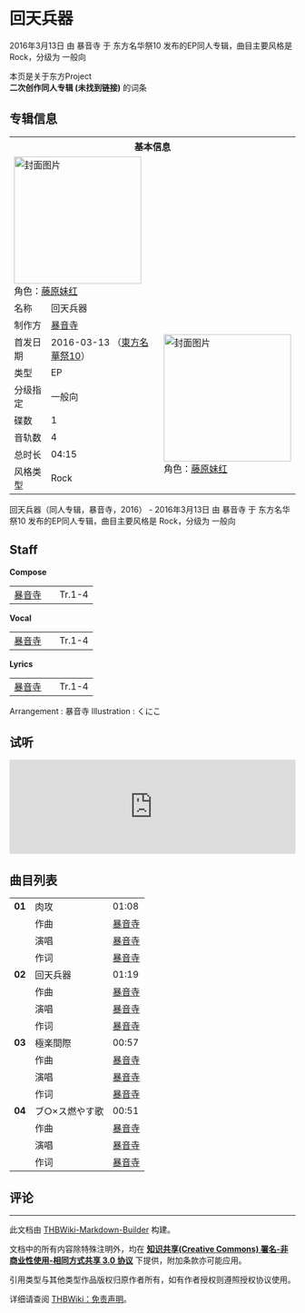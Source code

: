 # 回天兵器

<!-- source html: G:\repos\THBWiki-Markdown-Builder\THBWikiMarkdown\Temp\main\1\15\ns0%3A%E5%9B%9E%E5%A4%A9%E5%85%B5%E5%99%A8.html -->

2016年3月13日 由 暴音寺 于 东方名华祭10 发布的EP同人专辑，曲目主要风格是 Rock，分级为 一般向

本页是关于东方Project  
 **二次创作同人专辑 (未找到链接)** 的词条

## 专辑信息

<table><tbody><tr><th colspan="3">基本信息</th></tr><tr><td class="cover-artwork-mobile" colspan="2"><a href="./文件-回天兵器封面.jpg.md" class="image" title="封面图片"><img alt="封面图片" src="https://upload.thwiki.cc/thumb/2/2e/%E5%9B%9E%E5%A4%A9%E5%85%B5%E5%99%A8%E5%B0%81%E9%9D%A2.jpg/224px-%E5%9B%9E%E5%A4%A9%E5%85%B5%E5%99%A8%E5%B0%81%E9%9D%A2.jpg" decoding="async" loading="lazy" width="224" height="224" srcset="https://upload.thwiki.cc/thumb/2/2e/%E5%9B%9E%E5%A4%A9%E5%85%B5%E5%99%A8%E5%B0%81%E9%9D%A2.jpg/336px-%E5%9B%9E%E5%A4%A9%E5%85%B5%E5%99%A8%E5%B0%81%E9%9D%A2.jpg 1.5x, https://upload.thwiki.cc/thumb/2/2e/%E5%9B%9E%E5%A4%A9%E5%85%B5%E5%99%A8%E5%B0%81%E9%9D%A2.jpg/448px-%E5%9B%9E%E5%A4%A9%E5%85%B5%E5%99%A8%E5%B0%81%E9%9D%A2.jpg 2x" data-file-width="500" data-file-height="500"></a><div class="cover-char">角色：<a href="./藤原妹红.md" title="藤原妹红">藤原妹红</a></div></td>
</tr><tr><td class="label">名称</td><td colspan="2"> 回天兵器 </td></tr><tr><td class="label">制作方</td><td><a href="./暴音寺.md" title="暴音寺">暴音寺</a></td><td class="cover-artwork" rowspan="8" style="min-width:224px;"><a href="./文件-回天兵器封面.jpg.md" class="image" title="封面图片"><img alt="封面图片" src="https://upload.thwiki.cc/thumb/2/2e/%E5%9B%9E%E5%A4%A9%E5%85%B5%E5%99%A8%E5%B0%81%E9%9D%A2.jpg/224px-%E5%9B%9E%E5%A4%A9%E5%85%B5%E5%99%A8%E5%B0%81%E9%9D%A2.jpg" decoding="async" loading="lazy" width="224" height="224" srcset="https://upload.thwiki.cc/thumb/2/2e/%E5%9B%9E%E5%A4%A9%E5%85%B5%E5%99%A8%E5%B0%81%E9%9D%A2.jpg/336px-%E5%9B%9E%E5%A4%A9%E5%85%B5%E5%99%A8%E5%B0%81%E9%9D%A2.jpg 1.5x, https://upload.thwiki.cc/thumb/2/2e/%E5%9B%9E%E5%A4%A9%E5%85%B5%E5%99%A8%E5%B0%81%E9%9D%A2.jpg/448px-%E5%9B%9E%E5%A4%A9%E5%85%B5%E5%99%A8%E5%B0%81%E9%9D%A2.jpg 2x" data-file-width="500" data-file-height="500"></a><div class="cover-char">角色：<a href="./藤原妹红.md" title="藤原妹红">藤原妹红</a></div></td>
</tr><tr><td class="label">首发日期</td><td>2016-03-13&#160;（<a href="/展会作品列表?e=%E4%B8%9C%E6%96%B9%E5%90%8D%E5%8D%8E%E7%A5%AD%2310">東方名華祭10</a>）</td></tr><tr><td class="label">类型</td><td>EP</td></tr><tr><td class="label">分级指定</td><td>一般向</td></tr><tr><td class="label">碟数</td><td>1</td></tr><tr><td class="label">音轨数</td><td>4</td></tr><tr><td class="label">总时长</td><td>04:15</td></tr><tr><td class="label">风格类型</td><td>Rock</td></tr></tbody></table>

回天兵器（同人专辑，暴音寺，2016） - 2016年3月13日 由 暴音寺 于 东方名华祭10 发布的EP同人专辑，曲目主要风格是 Rock，分级为 一般向

## Staff
  
 **Compose**   

<table><tbody><tr><td><a href="./暴音寺.md" title="暴音寺">暴音寺</a></td><td></td><td>Tr.1-4</td></tr></tbody></table>

  
 **Vocal**   

<table><tbody><tr><td><a href="./暴音寺.md" title="暴音寺">暴音寺</a></td><td></td><td>Tr.1-4</td></tr></tbody></table>

  
 **Lyrics**   

<table><tbody><tr><td><a href="./暴音寺.md" title="暴音寺">暴音寺</a></td><td></td><td>Tr.1-4</td></tr></tbody></table>


Arrangement
: 暴音寺
Illustration
: くにこ


## 试听
  
<iframe width="100%" height="166" scrolling="no" frameborder="no" src="https://w.soundcloud.com/player/?url=https%3A//api.soundcloud.com/tracks/250840767&amp;color=ff5500&amp;auto_play=false&amp;hide_related=false&amp;show_comments=true&amp;show_user=true&amp;show_reposts=false&amp;visual=false"></iframe>

  


## 曲目列表

<table><tbody><tr><td id="1" class="infoRL"><b>01</b></td><td id="肉攻" colspan="2" class="title">肉攻<span class="thcsearchlinks"><a rel="nofollow" class="external text" href="https://cd.thwiki.cc?arrange=暴音寺&amp;vocal=暴音寺&amp;lyric=暴音寺&amp;fromwiki=回天兵器"><span title="搜索相似同人曲"></span></a></span></td><td class="time">01:08</td></tr><tr><td class="left"></td><td class="label">作曲</td><td class="text" colspan="2"><a href="./暴音寺.md" title="暴音寺">暴音寺</a><span class="thcsearchlinks"><a rel="nofollow" class="external text" href="https://cd.thwiki.cc?arrange=，暴音寺&amp;fromwiki=回天兵器"><span></span></a></span></td></tr><tr><td class="left"></td><td class="label">演唱</td><td class="text" colspan="2"><a href="./暴音寺.md" title="暴音寺">暴音寺</a><span class="thcsearchlinks"><a rel="nofollow" class="external text" href="https://cd.thwiki.cc?vocal=暴音寺&amp;fromwiki=回天兵器"><span></span></a></span></td></tr><tr><td class="left"></td><td class="label">作词</td><td class="text" colspan="2"><a href="./暴音寺.md" title="暴音寺">暴音寺</a><span class="thcsearchlinks"><a rel="nofollow" class="external text" href="https://cd.thwiki.cc?lyric=暴音寺&amp;fromwiki=回天兵器"><span></span></a></span></td></tr>
<tr><td id="2" class="infoRL"><b>02</b></td><td id="回天兵器" colspan="2" class="title">回天兵器<span class="thcsearchlinks"><a rel="nofollow" class="external text" href="https://cd.thwiki.cc?arrange=暴音寺&amp;vocal=暴音寺&amp;lyric=暴音寺&amp;fromwiki=回天兵器"><span title="搜索相似同人曲"></span></a></span></td><td class="time">01:19</td></tr><tr><td class="left"></td><td class="label">作曲</td><td class="text" colspan="2"><a href="./暴音寺.md" title="暴音寺">暴音寺</a><span class="thcsearchlinks"><a rel="nofollow" class="external text" href="https://cd.thwiki.cc?arrange=，暴音寺&amp;fromwiki=回天兵器"><span></span></a></span></td></tr><tr><td class="left"></td><td class="label">演唱</td><td class="text" colspan="2"><a href="./暴音寺.md" title="暴音寺">暴音寺</a><span class="thcsearchlinks"><a rel="nofollow" class="external text" href="https://cd.thwiki.cc?vocal=暴音寺&amp;fromwiki=回天兵器"><span></span></a></span></td></tr><tr><td class="left"></td><td class="label">作词</td><td class="text" colspan="2"><a href="./暴音寺.md" title="暴音寺">暴音寺</a><span class="thcsearchlinks"><a rel="nofollow" class="external text" href="https://cd.thwiki.cc?lyric=暴音寺&amp;fromwiki=回天兵器"><span></span></a></span></td></tr>
<tr><td id="3" class="infoRL"><b>03</b></td><td id="極楽間際" colspan="2" class="title">極楽間際<span class="thcsearchlinks"><a rel="nofollow" class="external text" href="https://cd.thwiki.cc?arrange=暴音寺&amp;vocal=暴音寺&amp;lyric=暴音寺&amp;fromwiki=回天兵器"><span title="搜索相似同人曲"></span></a></span></td><td class="time">00:57</td></tr><tr><td class="left"></td><td class="label">作曲</td><td class="text" colspan="2"><a href="./暴音寺.md" title="暴音寺">暴音寺</a><span class="thcsearchlinks"><a rel="nofollow" class="external text" href="https://cd.thwiki.cc?arrange=，暴音寺&amp;fromwiki=回天兵器"><span></span></a></span></td></tr><tr><td class="left"></td><td class="label">演唱</td><td class="text" colspan="2"><a href="./暴音寺.md" title="暴音寺">暴音寺</a><span class="thcsearchlinks"><a rel="nofollow" class="external text" href="https://cd.thwiki.cc?vocal=暴音寺&amp;fromwiki=回天兵器"><span></span></a></span></td></tr><tr><td class="left"></td><td class="label">作词</td><td class="text" colspan="2"><a href="./暴音寺.md" title="暴音寺">暴音寺</a><span class="thcsearchlinks"><a rel="nofollow" class="external text" href="https://cd.thwiki.cc?lyric=暴音寺&amp;fromwiki=回天兵器"><span></span></a></span></td></tr>
<tr><td id="4" class="infoRL"><b>04</b></td><td id="ブ○×ス燃やす歌" colspan="2" class="title">ブ○×ス燃やす歌<span class="thcsearchlinks"><a rel="nofollow" class="external text" href="https://cd.thwiki.cc?arrange=暴音寺&amp;vocal=暴音寺&amp;lyric=暴音寺&amp;fromwiki=回天兵器"><span title="搜索相似同人曲"></span></a></span></td><td class="time">00:51</td></tr><tr><td class="left"></td><td class="label">作曲</td><td class="text" colspan="2"><a href="./暴音寺.md" title="暴音寺">暴音寺</a><span class="thcsearchlinks"><a rel="nofollow" class="external text" href="https://cd.thwiki.cc?arrange=，暴音寺&amp;fromwiki=回天兵器"><span></span></a></span></td></tr><tr><td class="left"></td><td class="label">演唱</td><td class="text" colspan="2"><a href="./暴音寺.md" title="暴音寺">暴音寺</a><span class="thcsearchlinks"><a rel="nofollow" class="external text" href="https://cd.thwiki.cc?vocal=暴音寺&amp;fromwiki=回天兵器"><span></span></a></span></td></tr><tr><td class="left"></td><td class="label">作词</td><td class="text" colspan="2"><a href="./暴音寺.md" title="暴音寺">暴音寺</a><span class="thcsearchlinks"><a rel="nofollow" class="external text" href="https://cd.thwiki.cc?lyric=暴音寺&amp;fromwiki=回天兵器"><span></span></a></span></td></tr></tbody></table>



## 评论




---

此文档由 [THBWiki-Markdown-Builder](https://github.com/Delsin-Yu/THBWiki-Markdown-Builder) 构建。

文档中的所有内容除特殊注明外，均在 [**知识共享(Creative Commons) 署名-非商业性使用-相同方式共享 3.0 协议**](https://creativecommons.org/licenses/by-sa/3.0/deed.zh-hans) 下提供，附加条款亦可能应用。

引用类型与其他类型作品版权归原作者所有，如有作者授权则遵照授权协议使用。

详细请查阅 [THBWiki：免责声明](https://thbwiki.cc/THBWiki:%E5%85%8D%E8%B4%A3%E5%A3%B0%E6%98%8E)。


